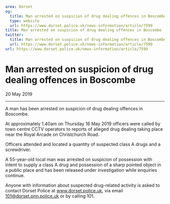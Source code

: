 ```yaml
area: Dorset
og:
  title: Man arrested on suspicion of drug dealing offences in Boscombe
  type: website
  url: https://www.dorset.police.uk/news-information/article/7599
title: Man arrested on suspicion of drug dealing offences in Boscombe |
twitter:
  title: Man arrested on suspicion of drug dealing offences in Boscombe
  url: https://www.dorset.police.uk/news-information/article/7599
url: https://www.dorset.police.uk/news-information/article/7599
```

# Man arrested on suspicion of drug dealing offences in Boscombe

20 May 2019

* * *

A man has been arrested on suspicion of drug dealing offences in Boscombe.

At approximately 1.40am on Thursday 16 May 2019 officers were called by town centre CCTV operators to reports of alleged drug dealing taking place near the Royal Arcade on Christchurch Road.

Officers attended and located a quantity of suspected class A drugs and a screwdriver.

A 55-year-old local man was arrested on suspicion of possession with intent to supply a class A drug and possession of a sharp pointed object in a public place and has been released under investigation while enquiries continue.

Anyone with information about suspected drug-related activity is asked to contact Dorset Police at www.dorset.police.uk, via email 101@dorset.pnn.police.uk or by calling 101.
